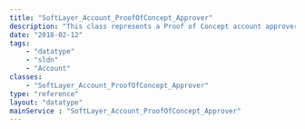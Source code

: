 ```yaml
---
title: "SoftLayer_Account_ProofOfConcept_Approver"
description: "This class represents a Proof of Concept account approver. "
date: "2018-02-12"
tags:
    - "datatype"
    - "sldn"
    - "Account"
classes:
    - "SoftLayer_Account_ProofOfConcept_Approver"
type: "reference"
layout: "datatype"
mainService : "SoftLayer_Account_ProofOfConcept_Approver"
---
```

